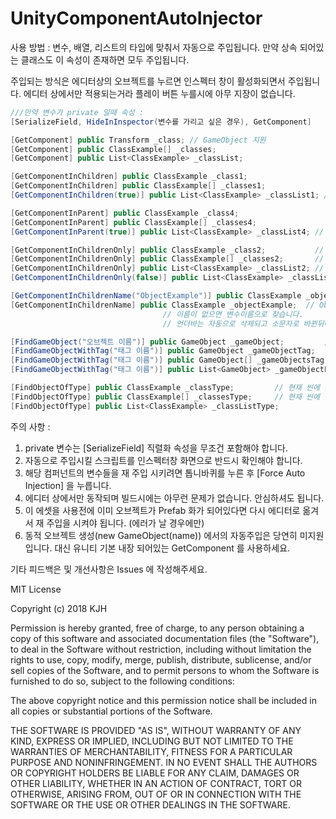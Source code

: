 # UnityComponentAutoInjector

사용 방법 : 변수, 배열, 리스트의 타입에 맞춰서 자동으로 주입됩니다.
만약 상속 되어있는 클래스도 이 속성이 존재하면 모두 주입됩니다.

주입되는 방식은 에디터상의 오브젝트를 누르면 인스펙터 창이 활성화되면서 주입됩니다.
에디터 상에서만 적용되는거라 플레이 버튼 누를시에 아무 지장이 없습니다.

```csharp
///만약 변수가 private 일때 속성 :
[SerializeField, HideInInspector(변수를 가리고 싶은 경우), GetComponent]

[GetComponent] public Transform _class; // GameObject 지원
[GetComponent] public ClassExample[] _classes;
[GetComponent] public List<ClassExample> _classList;

[GetComponentInChildren] public ClassExample _class1;
[GetComponentInChildren] public ClassExample[] _classes1;
[GetComponentInChildren(true)] public List<ClassExample> _classList1; // 꺼져있는 오브젝트도 주입됩니다.

[GetComponentInParent] public ClassExample _class4;
[GetComponentInParent] public ClassExample[] _classes4;
[GetComponentInParent(true)] public List<ClassExample> _classList4; // 꺼져있는 오브젝트도 주입됩니다.

[GetComponentInChildrenOnly] public ClassExample _class2;           // 자식과 자식 계층구조 모두 찾습니다. 꺼져있는 오브젝트도 주입됩니다. GameObject 지원
[GetComponentInChildrenOnly] public ClassExample[] _classes2;       // 이것도 마찬가지
[GetComponentInChildrenOnly] public List<ClassExample> _classList2; // 이것도 마찬가지
[GetComponentInChildrenOnly(false)] public List<ClassExample> _classList3; //false 로 설정하면 계층구조를 제외한 자식만 찾습니다.

[GetComponentInChildrenName("ObjectExample")] public ClassExample _objectExample; // ObjectExample 오브젝트가 주입됩니다. GameObject 지원
[GetComponentInChildrenName] public ClassExample _objectExample;  // ObjectExample 오브젝트가 주입됩니다.
								  // 이름이 없으면 변수이름으로 찾습니다.
								  // 언더바는 자동으로 삭제되고 소문자로 바뀐뒤에 찾습니다.

[FindGameObject("오브젝트 이름")] public GameObject _gameObject;         // 현재 씬에 존재하는 게임오브젝트를 찾습니다.
[FindGameObjectWithTag("태그 이름")] public GameObject _gameObjectTag;     // 현재 씬에서 해당 태그가 설정 되어있는 게임오브젝트를 찾습니
[FindGameObjectWithTag("태그 이름")] public GameObject[] _gameObjectsTag;   // 현재 씬에서 해당 태그가 붙어있는 게임오브젝트들을 모두 찾습니다.
[FindGameObjectWithTag("태그 이름")] public List<GameObject> _gameObjectListTag;

[FindObjectOfType] public ClassExample _classType;         // 현재 씬에 존재하는 타입을 찾아서 주입시킵니다.
[FindObjectOfType] public ClassExample[] _classesType;     // 현재 씬에 존재하는 타입들을 찾아서 모두 주입시킵니다.
[FindObjectOfType] public List<ClassExample> _classListType;
```

  
주의 사항 :
  1. private 변수는 [SerializeField] 직렬화 속성을 무조건 포함해야 합니다.
  2. 자동으로 주입시킬 스크립트를 인스펙터창 화면으로 반드시 확인해야 합니다.
  3. 해당 컴퍼넌트의 변수들을 재 주입 시키려면 톱니바퀴를 누른 후 [Force Auto Injection] 을 누릅니다.
  4. 에디터 상에서만 동작되며 빌드시에는 아무런 문제가 없습니다. 안심하셔도 됩니다.
  5. 이 에셋을 사용전에 이미 오브젝트가 Prefab 화가 되어있다면 다시 에디터로 옮겨서 재 주입을 시켜야 됩니다. (에러가 날 경우에만)
  6. 동적 오브젝트 생성(new GameObject(name)) 에서의 자동주입은 당연히 미지원 입니다. 대신 유니티 기본 내장 되어있는 GetComponent 를 사용하세요.
  
  
기타 피드백은 및 개선사항은 Issues 에 작성해주세요.


MIT License

Copyright (c) 2018 KJH

Permission is hereby granted, free of charge, to any person obtaining a copy
of this software and associated documentation files (the "Software"), to deal
in the Software without restriction, including without limitation the rights
to use, copy, modify, merge, publish, distribute, sublicense, and/or sell
copies of the Software, and to permit persons to whom the Software is
furnished to do so, subject to the following conditions:

The above copyright notice and this permission notice shall be included in all
copies or substantial portions of the Software.

THE SOFTWARE IS PROVIDED "AS IS", WITHOUT WARRANTY OF ANY KIND, EXPRESS OR
IMPLIED, INCLUDING BUT NOT LIMITED TO THE WARRANTIES OF MERCHANTABILITY,
FITNESS FOR A PARTICULAR PURPOSE AND NONINFRINGEMENT. IN NO EVENT SHALL THE
AUTHORS OR COPYRIGHT HOLDERS BE LIABLE FOR ANY CLAIM, DAMAGES OR OTHER
LIABILITY, WHETHER IN AN ACTION OF CONTRACT, TORT OR OTHERWISE, ARISING FROM,
OUT OF OR IN CONNECTION WITH THE SOFTWARE OR THE USE OR OTHER DEALINGS IN THE
SOFTWARE.
